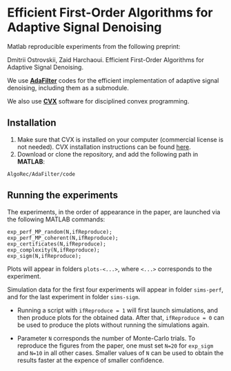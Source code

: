 # Efficient First-Order Algorithms for Adaptive Signal Denoising

Matlab reproducible experiments from the following preprint:

Dmitrii Ostrovskii, Zaid Harchaoui. Efficient First-Order Algorithms for Adaptive Signal Denoising. 

We use [**AdaFilter**](https://github.com/ostrodmit/AdaFilter) codes for the efficient implementation of adaptive signal denoising, including them as a submodule.

We also use [**CVX**](http://cvxr.com/cvx/) software for disciplined convex programming.

## Installation

1. Make sure that CVX is installed on your computer (commercial license is not needed). CVX installation instructions can be found [here](http://cvxr.com/cvx/doc/install.html).
2. Download or clone the repository, and add the following path in **MATLAB**:
```
AlgoRec/AdaFilter/code
```

## Running the experiments
The experiments, in the order of appearance in the paper, are launched via the following MATLAB commands: 
```
exp_perf_MP_random(N,ifReproduce);
exp_perf_MP_coherent(N,ifReproduce);
exp_certificates(N,ifReproduce);
exp_complexity(N,ifReproduce);
exp_sigm(N,ifReproduce);
```
Plots will appear in folders ``plots-<...>``, where ``<...>`` corresponds to the experiment. 

Simulation data for the first four experiments will appear in folder ``sims-perf``, and for the last experiment in folder ``sims-sigm``.

- Running a script with ``ifReproduce = 1`` will first launch simulations, and then produce plots for the obtained data. 
After that, ``ifReproduce = 0`` can be used to produce the plots without running the simulations again.

- Parameter ``N`` corresponds the number of Monte-Carlo trials. To reproduce the figures from the paper, one must set ``N=20`` for ``exp_sigm`` and ``N=10`` in all other cases. Smaller values of ``N`` can be used to obtain the results faster at the expence of smaller confidence.
